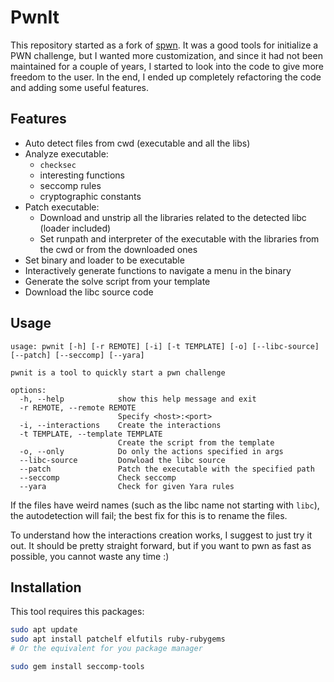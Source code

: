 # PwnIt

This repository started as a fork of [spwn](https://github.com/MarcoMeinardi/spwn). It was a good tools for initialize a PWN challenge, but I wanted more customization, and since it had not been maintained for a couple of years, I started to look into the code to give more freedom to the user. In the end, I ended up completely refactoring the code and adding some useful features.

## Features
- Auto detect files from cwd (executable and all the libs)
- Analyze executable:
  - `checksec`
  - interesting functions
  - seccomp rules
  - cryptographic constants
- Patch executable:
  - Download and unstrip all the libraries related to the detected libc (loader included)
  - Set runpath and interpreter of the executable with the libraries from the cwd or from the downloaded ones
- Set binary and loader to be executable
- Interactively generate functions to navigate a menu in the binary
- Generate the solve script from your template
- Download the libc source code

## Usage
```
usage: pwnit [-h] [-r REMOTE] [-i] [-t TEMPLATE] [-o] [--libc-source] [--patch] [--seccomp] [--yara]

pwnit is a tool to quickly start a pwn challenge

options:
  -h, --help            show this help message and exit
  -r REMOTE, --remote REMOTE
                        Specify <host>:<port>
  -i, --interactions    Create the interactions
  -t TEMPLATE, --template TEMPLATE
                        Create the script from the template
  -o, --only            Do only the actions specified in args
  --libc-source         Donwload the libc source
  --patch               Patch the executable with the specified path
  --seccomp             Check seccomp
  --yara                Check for given Yara rules
```

If the files have weird names (such as the libc name not starting with `libc`), the autodetection will fail; the best fix for this is to rename the files.

To understand how the interactions creation works, I suggest to just try it out. It should be pretty straight forward, but if you want to pwn as fast as possible, you cannot waste any time :)

## Installation
This tool requires this packages:
```bash
sudo apt update
sudo apt install patchelf elfutils ruby-rubygems
# Or the equivalent for you package manager

sudo gem install seccomp-tools
```
